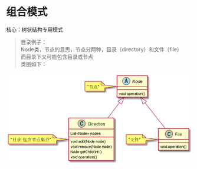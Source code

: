 # 组合模式

核心：树状结构专用模式     

> 目录例子：    
Node类，节点的意思，节点分两种，目录（directory）和文件（file）      
而目录下又可能包含目录或节点     
类图如下：     

![Alt](./img/Composite.png) 
